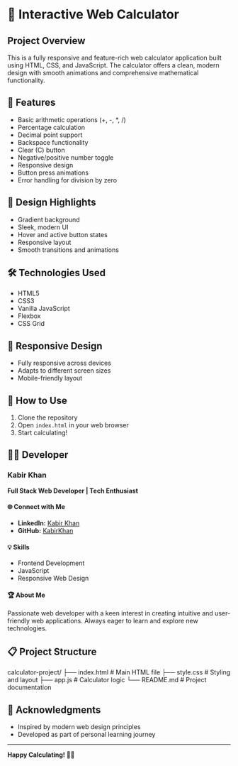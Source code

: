 # 🧮 Interactive Web Calculator

## Project Overview
 This is a fully responsive and feature-rich web calculator application built using HTML, CSS, and JavaScript. The calculator offers a clean, modern design with smooth animations and comprehensive mathematical functionality.

## 🌟 Features 
- Basic arithmetic operations (+, -, *, /) 
- Percentage calculation 
- Decimal point support 
- Backspace functionality 
- Clear (C) button 
- Negative/positive number toggle 
- Responsive design 
- Button press animations 
- Error handling for division by zero

## 🎨 Design Highlights 
- Gradient background 
- Sleek, modern UI 
- Hover and active button states 
- Responsive layout 
- Smooth transitions and animations

## 🛠 Technologies Used 
- HTML5 
- CSS3 
- Vanilla JavaScript 
- Flexbox 
- CSS Grid

## 📱 Responsive Design 
- Fully responsive across devices 
- Adapts to different screen sizes 
- Mobile-friendly layout

## 🚀 How to Use 
1. Clone the repository 
2. Open `index.html` in your web browser 
3. Start calculating!

## 👨‍💻 Developer
### Kabir Khan
**Full Stack Web Developer | Tech Enthusiast**

#### 🌐 Connect with Me
- **LinkedIn:** [Kabir Khan](https://www.linkedin.com/in/weirdsht)
- **GitHub:** [KabirKhan](https://github.com/weirdshxt)

#### 💡 Skills
- Frontend Development
- JavaScript
- Responsive Web Design

#### 🏆 About Me
 Passionate web developer with a keen interest in creating intuitive and user-friendly web applications. Always eager to learn and explore new technologies.

## 📋 Project Structure
 calculator-project/ 
 ├── index.html       # Main HTML file 
 ├── style.css        # Styling and layout 
 ├── app.js           # Calculator logic 
 └── README.md        # Project documentation

## 🙏 Acknowledgments
 - Inspired by modern web design principles 
 - Developed as part of personal learning journey
---
**Happy Calculating! 🧮✨**
